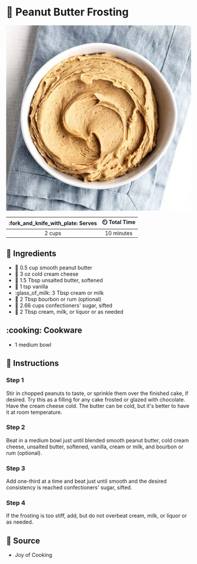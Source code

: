 # :peanuts: Peanut Butter Frosting

![Peanut Butter Frosting](../assets/images/peanut-butter-frosting.jpg)

| :fork_and_knife_with_plate: Serves | :timer_clock: Total Time |
|:----------------------------------:|:-----------------------: |
| 2 cups | 10 minutes |

## :salt: Ingredients

- :peanuts: 0.5 cup smooth peanut butter
- :bagel: 3 oz cold cream cheese
- :butter: 1.5 Tbsp unsalted butter, softened
- :icecream: 1 tsp vanilla
- :glass_of_milk: 3 Tbsp cream or milk
- :tumbler_glass: 2 Tbsp bourbon or rum (optional)
- :candy: 2.66 cups confectioners' sugar, sifted
- :tumbler_glass: 2 Tbsp cream, milk, or liquor or as needed

## :cooking: Cookware

- 1 medium bowl

## :pencil: Instructions

### Step 1

Stir in chopped peanuts to taste, or sprinkle them over the finished cake, if desired. Try this as a filling for any
cake frosted or glazed with chocolate. Have the cream cheese cold. The butter can be cold, but it's better to have it at
room temperature.

### Step 2

Beat in a medium bowl just until blended smooth peanut butter, cold cream cheese, unsalted butter, softened, vanilla,
cream or milk, and bourbon or rum (optional).

### Step 3

Add one-third at a time and beat just until smooth and the desired consistency is reached confectioners' sugar, sifted.

### Step 4

If the frosting is too stiff, add, but do not overbeat cream, milk, or liquor or as needed.

## :link: Source

- Joy of Cooking
